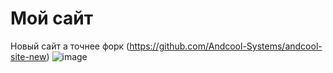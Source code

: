 # Мой сайт 
Новый сайт а точнее форк (https://github.com/Andcool-Systems/andcool-site-new)
![image](https://github.com/user-attachments/assets/475c9957-9e7e-494e-980d-53ff3d03c003)

